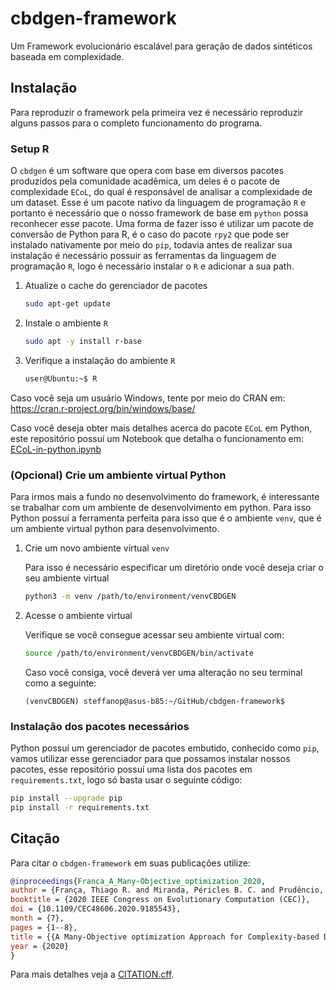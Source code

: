 # cbdgen-framework

Um Framework evolucionário escalável para geração de dados sintéticos baseada em complexidade.

## Instalação

Para reproduzir o framework pela primeira vez é necessário reproduzir alguns passos para o completo funcionamento do programa.

### Setup R

O `cbdgen` é um software que opera com base em diversos pacotes produzidos pela comunidade acadêmica, um deles é o pacote de complexidade `ECoL`, do qual é responsável de analisar a complexidade de um dataset. Esse é um pacote nativo da linguagem de programação `R` e portanto é necessário que o nosso framework de base em `python` possa reconhecer esse pacote. Uma forma de fazer isso é utilizar um pacote de conversão de Python para R, é o caso do pacote `rpy2` que pode ser instalado nativamente por meio do `pip`, todavia antes de realizar sua instalação é necessário possuir as ferramentas da linguagem de programação `R`, logo é necessário instalar o `R` e adicionar a sua path.

1. Atualize o cache do gerenciador de pacotes

    ```bash
    sudo apt-get update
    ```

2. Instale o ambiente `R`

    ```bash
    sudo apt -y install r-base
    ```

3. Verifique a instalação do ambiente `R`

    ```bash
    user@Ubuntu:~$ R
    ```

Caso você seja um usuário Windows, tente por meio do CRAN em: <https://cran.r-project.org/bin/windows/base/>

Caso você deseja obter mais detalhes acerca do pacote `ECoL` em Python, este repositório possuí um Notebook que detalha o funcionamento em: [ECoL-in-python.ipynb](examples/ECoL-in-python.ipynb)

### (Opcional) Crie um ambiente virtual Python

Para irmos mais a fundo no desenvolvimento do framework, é interessante se trabalhar com um ambiente de desenvolvimento em python. Para isso Python possuí a ferramenta perfeita para isso que é o ambiente `venv`, que é um ambiente virtual python para desenvolvimento.

1. Crie um novo ambiente virtual `venv`

    Para isso é necessário especificar um diretório onde você deseja criar o seu ambiente virtual

    ```bash
    python3 -m venv /path/to/environment/venvCBDGEN
    ```

2. Acesse o ambiente virtual

    Verifique se você consegue acessar seu ambiente virtual com:

    ```bash
    source /path/to/environment/venvCBDGEN/bin/activate
    ```

    Caso você consiga, você deverá ver uma alteração no seu terminal como a seguinte:

    ```terminal
    (venvCBDGEN) steffanop@asus-b85:~/GitHub/cbdgen-framework$
    ```

### Instalação dos pacotes necessários

Python possuí um gerenciador de pacotes embutido, conhecido como `pip`, vamos utilizar esse gerenciador para que possamos instalar nossos pacotes, esse repositório possuí uma lista dos pacotes em `requirements.txt`, logo só basta usar o seguinte código:

```bash
pip install --upgrade pip
pip install -r requirements.txt
```

## Citação

Para citar o `cbdgen-framework` em suas publicações utilize:

```BibTeX
@inproceedings{Franca_A_Many-Objective_optimization_2020,
author = {França, Thiago R. and Miranda, Péricles B. C. and Prudêncio, Ricardo B. C. and Lorena, Ana C. and Nascimento, André C. A.},
booktitle = {2020 IEEE Congress on Evolutionary Computation (CEC)},
doi = {10.1109/CEC48606.2020.9185543},
month = {7},
pages = {1--8},
title = {{A Many-Objective optimization Approach for Complexity-based Data set Generation}},
year = {2020}
}
```

Para mais detalhes veja a [CITATION.cff](CITATION.cff).
